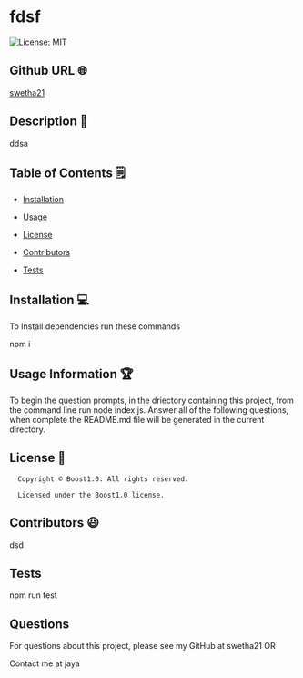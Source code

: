 # fdsf
  ![License: MIT](https://img.shields.io/badge/license-Boost1.0-yellowgreen.svg)

  ## Github URL 🌐
[swetha21](https://github.com/swetha21/)
## Description 📝
ddsa
  
## Table of Contents 🗒
* [Installation](#installation)
* [Usage](#usage)

* [License](#license)

* [Contributors](#contributors)
* [Tests](#tests)

## Installation  💻
To Install dependencies run these commands 

npm i

## Usage Information 🏆
To begin the question prompts, in the driectory containing this project, from the command line run node index.js.
 Answer all of the following questions, when complete the README.md file will be generated in the current directory.

## License 📛
      Copyright © Boost1.0. All rights reserved. 
      
      Licensed under the Boost1.0 license.

## Contributors  😃
dsd


## Tests
npm run test

## Questions
For questions about this project, please see my GitHub at swetha21 OR 

Contact me at jaya
